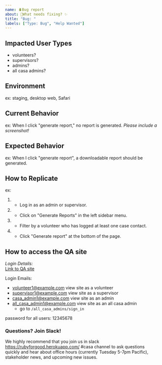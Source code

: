 ```yaml
---
name: 🪲Bug report
about: 🔨What needs fixing? ✨
title: "Bug: "
labels: ["Type: Bug", "Help Wanted"]
---
```


## Impacted User Types
 - volunteers?
 - supervisors?
 - admins?
 - all casa admins?

## Environment
ex: staging, desktop web, Safari

## Current Behavior
ex: When I click "generate report," no report is generated.
_Please include a screenshot!_

## Expected Behavior
ex: When I click "generate report", a downloadable report should be generated.

## How to Replicate
ex: 
1. - Log in as an admin or supervisor.
2. - Click on "Generate Reports" in the left sidebar menu.
3. - Filter by a volunteer who has logged at least one case contact.
4. - Click "Generate report" at the bottom of the page.

## How to access the QA site
_Login Details:_  
[Link to QA site](https://casa-qa.herokuapp.com/)  

Login Emails: 
- volunteer1@example.com  view site as a volunteer
- supervisor1@example.com view site as a supervisor
- casa_admin1@example.com view site as an admin
- all_casa_admin1@example.com view site as an all casa admin
  - go to `/all_casa_admins/sign_in`  

password for all users: 12345678  

### Questions? Join Slack!

We highly recommend that you join us in slack https://rubyforgood.herokuapp.com/ #casa channel to ask questions quickly and hear about office hours (currently Tuesday 5-7pm Pacific), stakeholder news, and upcoming new issues.
